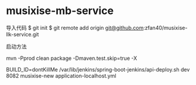 # musixise-mb-service

导入代码
$ git init
$ git remote add origin git@github.com:zfan40/musixise-llk-service.git


启动方法

mvn -Pprod clean package  -Dmaven.test.skip=true -X

BUILD_ID=dontKillMe /var/lib/jenkins/spring-boot-jenkins/api-deploy.sh dev 8082 musixise-new application-localhost.yml
